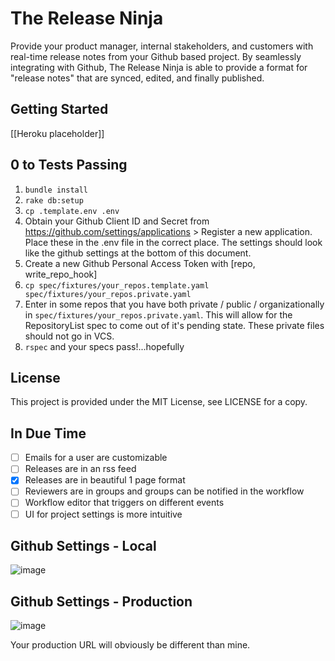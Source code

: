 # The Release Ninja

Provide your product manager, internal stakeholders, and customers with real-time release notes from your Github based project. By seamlessly integrating with Github, The Release Ninja is able to provide a format for "release notes" that are synced, edited, and finally published.

## Getting Started
[[Heroku placeholder]]

## 0 to Tests Passing

1. `bundle install`
2. `rake db:setup`
3. `cp .template.env .env`
4. Obtain your Github Client ID and Secret from https://github.com/settings/applications > Register a new application. Place these in the .env file in the correct place. The settings should look like the github settings at the bottom of this document.
5. Create a new Github Personal Access Token with [repo, write_repo_hook]
6. `cp spec/fixtures/your_repos.template.yaml spec/fixtures/your_repos.private.yaml`
7. Enter in some repos that you have both private / public / organizationally in `spec/fixtures/your_repos.private.yaml`. This will allow for the RepositoryList spec to come out of it's pending state. These private files should not go in VCS.
8. `rspec` and your specs pass!...hopefully

## License

This project is provided under the MIT License, see LICENSE for a copy.

## In Due Time

* [ ] Emails for a user are customizable
* [ ] Releases are in an rss feed
* [X] Releases are in beautiful 1 page format
* [ ] Reviewers are in groups and groups can be notified in the workflow
* [ ] Workflow editor that triggers on different events
* [ ] UI for project settings is more intuitive

## Github Settings - Local
![image](https://cloud.githubusercontent.com/assets/1231659/7026641/f94a29e8-dd18-11e4-846f-5a6339e4dcc5.png)

## Github Settings - Production
![image](https://cloud.githubusercontent.com/assets/1231659/7026660/1091f6b2-dd19-11e4-8b5b-3dee9dae3d70.png)

Your production URL will obviously be different than mine.
